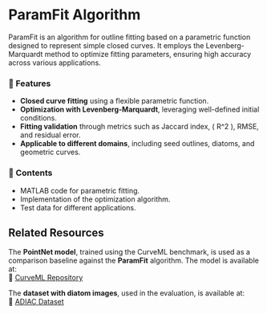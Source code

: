 # ParamFit Algorithm  

ParamFit is an algorithm for outline fitting based on a parametric function designed to represent simple closed curves. It employs the Levenberg-Marquardt method to optimize fitting parameters, ensuring high accuracy across various applications.  

### 🚀 Features  
- **Closed curve fitting** using a flexible parametric function.  
- **Optimization with Levenberg-Marquardt**, leveraging well-defined initial conditions.  
- **Fitting validation** through metrics such as Jaccard index, \( R^2 \), RMSE, and residual error.  
- **Applicable to different domains**, including seed outlines, diatoms, and geometric curves.  

### 📂 Contents  
- MATLAB code for parametric fitting.  
- Implementation of the optimization algorithm.  
- Test data for different applications.  


## Related Resources  

The **PointNet model**, trained using the CurveML benchmark, is used as a comparison baseline against the **ParamFit** algorithm. The model is available at:  
🔗 [CurveML Repository](https://gitlab.com/4ndr3aR/CurveML)  

The **dataset with diatom images**, used in the evaluation, is available at:  
📂 [ADIAC Dataset](https://websites.rbge.org.uk/ADIAC/pubdat/downloads/)  


